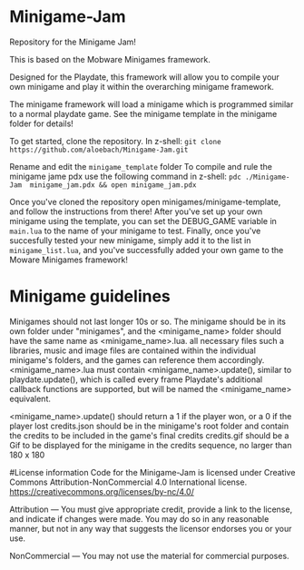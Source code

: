 # Minigame-Jam
Repository for the Minigame Jam!

This is based on the Mobware Minigames framework.

Designed for the Playdate, this framework will allow you to compile your own minigame and play it within the overarching minigame framework.

The minigame framework will load a minigame which is programmed similar to a normal playdate game. See the minigame template in the minigame folder for details!

To get started, clone the repository. 
In z-shell: `git clone https://github.com/aloebach/Minigame-Jam.git`

Rename and edit the `minigame_template` folder 
To compile and rule the minigame jame pdx use the following command in z-shell:
`pdc ./Minigame-Jam  minigame_jam.pdx && open minigame_jam.pdx`

Once you've cloned the repository open minigames/minigame-template, and follow the instructions from there! After you've set up your own minigame using the template, you can set the DEBUG_GAME variable in `main.lua` to the name of your minigame to test. Finally, once you've succesfully tested your new minigame, simply add it to the list in  `minigame_list.lua`, and you've successfully added your own game to the Moware Minigames framework!


# Minigame guidelines 
Minigames should not last longer 10s or so.
The minigame should be in its own folder under "minigames", and the <minigame_name> folder should have the same name as <minigame_name>.lua. all necessary files such a libraries, music and image files are contained within the individual minigame's folders, and the games can reference them accordingly. 
<minigame_name>.lua must contain <minigame_name>.update(), similar to playdate.update(), which is called every frame
Playdate's additional callback functions are supported, but will be named the <minigame_name> equivalent. 
  
<minigame_name>.update() should return a 1 if the player won, or a 0 if the player lost
credits.json should be in the minigame's root folder and contain the credits to be included in the game's final credits
credits.gif should be a Gif to be displayed for the minigame in the credits sequence, no larger than 180 x 180


#License information
Code for the Minigame-Jam is licensed under Creative Commons Attribution-NonCommercial 4.0 International license.
https://creativecommons.org/licenses/by-nc/4.0/

Attribution — You must give appropriate credit, provide a link to the license, and indicate if changes were made. You may do so in any reasonable manner, but not in any way that suggests the licensor endorses you or your use.

NonCommercial — You may not use the material for commercial purposes. 
